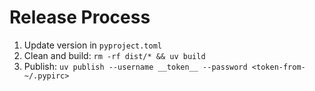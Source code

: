 # Release Process

1. Update version in `pyproject.toml`
2. Clean and build: `rm -rf dist/* && uv build`
3. Publish: `uv publish --username __token__ --password <token-from-~/.pypirc>`
